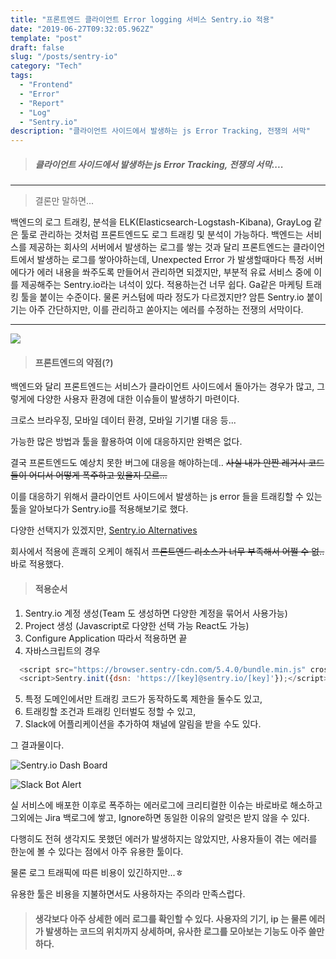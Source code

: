 ```yaml
---
title: "프론트엔드 클라이언트 Error logging 서비스 Sentry.io 적용"
date: "2019-06-27T09:32:05.962Z"
template: "post"
draft: false
slug: "/posts/sentry-io"
category: "Tech"
tags:
  - "Frontend"
  - "Error"
  - "Report"
  - "Log"
  - "Sentry.io"
description: "클라이언트 사이드에서 발생하는 js Error Tracking, 전쟁의 서막"
---
```


> ##### 클라이언트 사이드에서 발생하는 js Error Tracking, 전쟁의 서막....

---

> 결론만 말하면...

백엔드의 로그 트래킹, 분석을 ELK(Elasticsearch-Logstash-Kibana), GrayLog 같은 툴로 관리하는 것처럼 프론트엔드도 로그 트래킹 및 분석이 가능하다. 백엔드는 서비스를 제공하는 회사의 서버에서 발생하는 로그를 쌓는 것과 달리 프론트엔드는 클라이언트에서 발생하는 로그를 쌓아야하는데, Unexpected Error 가 발생할때마다 특정 서버에다가 에러 내용을 쏴주도록 만들어서 관리하면 되겠지만, 부분적 유료 서비스 중에 이를 제공해주는 Sentry.io라는 녀석이 있다. 적용하는건 너무 쉽다. Ga같은 마케팅 트래킹 툴을 붙이는 수준이다. 물론 커스텀에 따라 정도가 다르겠지만? 암튼 Sentry.io 붙이기는 아주 간단하지만, 이를 관리하고 쏟아지는 에러를 수정하는 전쟁의 서막이다.

---

![](/images/2019-06-27/sentry-io-logo.png)

> #### 프론트엔드의 약점(?)

백엔드와 달리 프론트엔드는 서비스가 클라이언트 사이드에서 돌아가는 경우가 많고, 그렇게에 다양한 사용자 환경에 대한 이슈들이 발생하기 마련이다.

크로스 브라우징, 모바일 데이터 환경, 모바일 기기별 대응 등...

가능한 많은 방법과 툴을 활용하여 이에 대응하지만 완벽은 없다.

결국 프론트엔드도 예상치 못한 버그에 대응을 해야하는데.. ~~사실 내가 안짠 레거시 코드들이 어디서 어떻게 폭주하고 있을지 모르...~~

이를 대응하기 위해서 클라이언트 사이드에서 발생하는 js error 들을 트래킹할 수 있는 툴을 알아보다가 Sentry.io를 적용해보기로 했다.

다양한 선택지가 있겠지만, [Sentry.io Alternatives](https://alternative.me/sentry)

회사에서 적용에 흔쾌히 오케이 해줘서 ~~프론트엔드 리소스가 너무 부족해서 어쩔 수 없..~~ 바로 적용했다.

> #### 적용순서
1. Sentry.io 계정 생성(Team 도 생성하면 다양한 계정을 묶어서 사용가능)
2. Project 생성 (Javascript로 다양한 선택 가능 React도 가능)
3. Configure Application 따라서 적용하면 끝
4. 자바스크립트의 경우 
```javascript
  <script src="https://browser.sentry-cdn.com/5.4.0/bundle.min.js" crossorigin="anonymous"></script>
  <script>Sentry.init({dsn: 'https://[key]@sentry.io/[key]'});</script>
```

5. 특정 도메인에서만 트래킹 코드가 동작하도록 제한을 둘수도 있고,
6. 트래킹할 조건과 트래킹 인터벌도 정할 수 있고,
7. Slack에 어플리케이션을 추가하여 채널에 알림을 받을 수도 있다.

그 결과물이다.

![Sentry.io Dash Board](/images/2019-06-27/sentry-io-log.png)


![Slack Bot Alert](/images/2019-06-27/sentry-io-slack.png)

실 서비스에 배포한 이후로 폭주하는 에러로그에 크리티컬한 이슈는 바로바로 해소하고 그외에는 Jira 백로그에 쌓고, Ignore하면 동일한 이유의 알럿은 받지 않을 수 있다.

다행히도 전혀 생각지도 못했던 에러가 발생하지는 않았지만, 사용자들이 겪는 에러를 한눈에 볼 수 있다는 점에서 아주 유용한 툴이다.

물론 로그 트래픽에 따른 비용이 있긴하지만...ㅎ

유용한 툴은 비용을 지불하면서도 사용하자는 주의라 만족스럽다.

> #### 생각보다 아주 상세한 에러 로그를 확인할 수 있다. 사용자의 기기, ip 는 물론 에러가 발생하는 코드의 위치까지 상세하며, 유사한 로그를 모아보는 기능도 아주 쓸만하다.